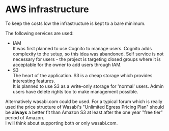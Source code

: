 AWS infrastructure
==================

To keep the costs low the infrastructure is kept to a bare minimum.

The following services are used: 

* IAM   
  It was first planned to use Cognito to manage users. Cognito adds
  complexity to the setup, so this idea was abandoned.
  Self service is not necessary for users - the project is targeting closed
  groups where it is acceptable for the owner to add users through IAM.
* S3  
  The heart of the application. S3 is a cheap storage which provides interesting
  features.   
  It is planned to use S3 as a write-only storage for 'normal' users.
  Admin users have delete rights too to make management possible.

Alternatively wasabi.com could be used. For a typical forum which is really used
the price structure of Wasabi's "Unlimited Egress Pricing Plan" should be **always**
a better fit than Amazon S3 at least after the one year "free tier" period of Amazon.   
I will think about supporting both or only wasabi.com.
